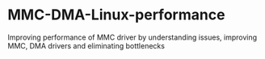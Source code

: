 MMC-DMA-Linux-performance
=========================

Improving performance of MMC driver by understanding issues, improving MMC, DMA drivers and eliminating bottlenecks

